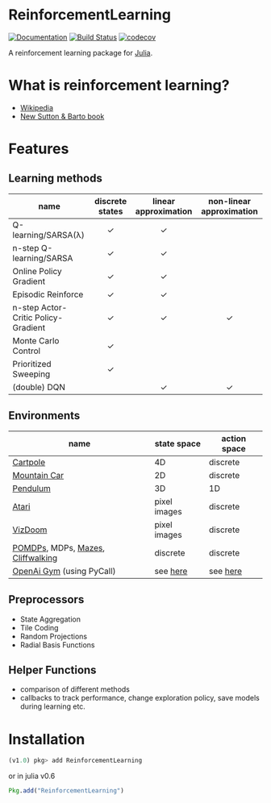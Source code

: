 # ReinforcementLearning

[![Documentation](https://img.shields.io/badge/docs-latest-blue.svg)](https://JuliaReinforcementLearning.github.io/ReinforcementLearning.jl/latest)
[![Build Status](https://travis-ci.com/JuliaReinforcementLearning/ReinforcementLearning.jl.svg?branch=master)](https://travis-ci.com/JuliaReinforcementLearning/ReinforcementLearning.jl)
[![codecov](https://codecov.io/gh/JuliaReinforcementLearning/ReinforcementLearning.jl/branch/master/graph/badge.svg)](https://codecov.io/gh/JuliaReinforcementLearning/ReinforcementLearning.jl)

A reinforcement learning package for [Julia](https://julialang.org/).


# What is reinforcement learning?

- [Wikipedia](https://en.wikipedia.org/wiki/Reinforcement_learning)
- [New Sutton & Barto book](http://incompleteideas.net/book/the-book-2nd.html)

# Features

## Learning methods

| name | discrete states | linear approximation | non-linear approximation |
|------|:---------------:|:--------------------:|:------------------------:|
|Q-learning/SARSA(λ) | ✓            |   ✓    |               | |
|n-step Q-learning/SARSA |✓            |   ✓                  |  |
|Online Policy Gradient |✓            |   ✓                  |  |
|Episodic Reinforce |✓            |   ✓                  |  |
|n-step Actor-Critic Policy-Gradient |✓            |   ✓                  |✓   |
|Monte Carlo Control |✓            |                  |  |
|Prioritized Sweeping|✓            |                    |  |
|(double) DQN |                                   |   ✓                  |✓   |


## Environments

|name | state space | action space |
|-----|-------------|--------------|
|[Cartpole](https://github.com/JuliaReinforcementLearning/ReinforcementLearningEnvironmentClassicControl.jl)| 4D      | discrete     |
|[Mountain Car](https://github.com/JuliaReinforcementLearning/ReinforcementLearningEnvironmentClassicControl.jl)| 2D  | discrete     |
|[Pendulum](https://github.com/JuliaReinforcementLearning/ReinforcementLearningEnvironmentClassicControl.jl) | 3D     | 1D           |
|[Atari](https://github.com/JuliaReinforcementLearning/ReinforcementLearningEnvironmentAtari.jl) | pixel images | discrete|
|[VizDoom](https://github.com/JuliaReinforcementLearning/ReinforcementLearningEnvironmentVizDoom.jl) | pixel images | discrete|
|[POMDPs](https://github.com/JuliaReinforcementLearning/ReinforcementLearningEnvironmentDiscrete.jl), MDPs, [Mazes](https://github.com/JuliaReinforcementLearning/ReinforcementLearningEnvironmentDiscrete.jl), [Cliffwalking](https://github.com/JuliaReinforcementLearning/ReinforcementLearningEnvironmentDiscrete.jl) | discrete | discrete|
|[OpenAi Gym](https://github.com/JuliaReinforcementLearning/ReinforcementLearningEnvironmentGym.jl) (using PyCall) | see [here](https://github.com/openai/gym) | see [here](https://github.com/openai/gym) |

## Preprocessors

- State Aggregation
- Tile Coding
- Random Projections
- Radial Basis Functions

## Helper Functions

- comparison of different methods
- callbacks to track performance, change exploration policy, save models during
  learning etc.

# Installation

```julia
(v1.0) pkg> add ReinforcementLearning
```
 or in julia v0.6

```julia
Pkg.add("ReinforcementLearning")
```